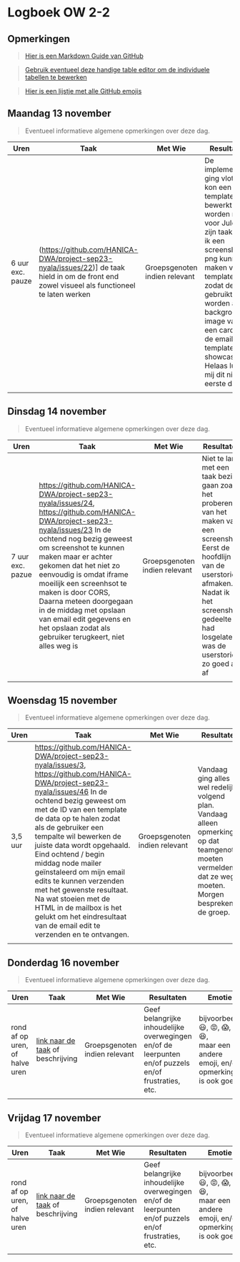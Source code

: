 # Logboek OW 2-2

## Opmerkingen

> [Hier is een Markdown Guide van GitHub](https://guides.github.com/features/mastering-markdown/)

> [Gebruik eventueel deze handige table editor om de individuele tabellen te bewerken](https://www.tablesgenerator.com/markdown_tables)

> [Hier is een lijstje met alle GitHub emojis](https://github.com/ikatyang/emoji-cheat-sheet/blob/master/README.md)

## Maandag 13 november

> Eventueel informatieve algemene opmerkingen over deze dag.

| Uren | Taak  | Met Wie | Resultaten | Emotie | Link |
|---|---|---|---|---|---|
| 6 uur exc. pauze | (https://github.com/HANICA-DWA/project-sep23-nyala/issues/22)] de taak hield in om de front end zowel visueel als functioneel te laten werken | Groepsgenoten indien relevant | De implementatie ging vlot. Er kon een email template bewerkt worden maar voor Jules zijn taak wou ik een screenshot png kunnen maken van de template zodat deze gebruikt kon worden als background image van een card in de email template showcase. Helaas lukte mij dit niet de eerste dag | :rage:, Dit omdat het me niet lukte om een screenshot te maken | (https://github.com/HANICA-DWA/project-sep23-nyala/commit/8c55a57705609e4b1ae3934111f2dd5e98b0a856),   (https://github.com/HANICA-DWA/project-sep23-nyala/commit/717f01b2fef53d719bb9ff70df072e2abb18e983) |
| | | | | | |


## Dinsdag 14 november

> Eventueel informatieve algemene opmerkingen over deze dag.

| Uren | Taak  | Met Wie | Resultaten | Emotie | Link |
|---|---|---|---|---|---|
| 7 uur exc. pazue | https://github.com/HANICA-DWA/project-sep23-nyala/issues/24, https://github.com/HANICA-DWA/project-sep23-nyala/issues/23 In de ochtend nog bezig geweest om screenshot te kunnen maken maar er achter gekomen dat het niet zo eenvoudig is omdat iframe moeilijk een screenhsot te maken is door CORS, Daarna meteen doorgegaan in de middag met opslaan van email edit gegevens en het opslaan zodat als gebruiker terugkeert, niet alles weg is | Groepsgenoten indien relevant | Niet te lang met een taak bezig gaan zoals het proberen van het maken van een screenshot. Eerst de hoofdlijn van de userstorie afmaken. Nadat ik het screenshot gedeelte had losgelaten was de userstorie zo goed als af  |:smiley:, :satisfied: Omdat aan het einde van de dag af was wat ik mezelf had voorgesteld had om af te krijgen | https://github.com/HANICA-DWA/project-sep23-nyala/commit/8e3f57848bce3bcaeca111fdadc3965449dffee2 |
| | | | | | |

## Woensdag 15 november

> Eventueel informatieve algemene opmerkingen over deze dag.

| Uren | Taak  | Met Wie | Resultaten | Emotie | Link |
|---|---|---|---|---|---|
| 3,5 uur | https://github.com/HANICA-DWA/project-sep23-nyala/issues/3, https://github.com/HANICA-DWA/project-sep23-nyala/issues/46 In de ochtend bezig geweest om met de ID van een template de data op te halen zodat als de gebruiker een tempalte wil bewerken de juiste data wordt opgehaald. Eind ochtend / begin middag node mailer geïnstaleerd om mijn email edits te kunnen verzenden met het gewenste resultaat. Na wat stoeien met de HTML in de mailbox is het gelukt om het eindresultaat van de email edit te verzenden en te ontvangen. | Groepsgenoten indien relevant | Vandaag ging alles wel redelijk volgend plan. Vandaag alleen opmerking op dat teamgenoten moeten vermelden dat ze weg moeten. Morgen bespreken in de groep.  |:smiley:, :rage:, :satisfied:, Rage omdat teamgenoten laat waren en weg gingen zonder van te voren te vermelden | https://github.com/HANICA-DWA/project-sep23-nyala/commit/e6e9703f80f6c8d31598e71602bbb512e1d55521, https://github.com/HANICA-DWA/project-sep23-nyala/commit/42ef5a1209962f5fba1ffeee5917b8e37131d98c |
| | | | | | |

## Donderdag 16 november

> Eventueel informatieve algemene opmerkingen over deze dag.

| Uren | Taak  | Met Wie | Resultaten | Emotie | Link |
|---|---|---|---|---|---|
| rond af op uren, of halve uren | [link naar de taak](https://github.com/link-naar-de-taak) of beschrijving | Groepsgenoten indien relevant | Geef belangrijke inhoudelijke overwegingen en/of de leerpunten en/of puzzels en/of frustraties, etc.  |bijvoorbeeld <br />:smiley:, :rage:, :scream:, of :satisfied:, <br />maar een andere emoji, en/of opmerking is ook goed | [link naar de resultaten](https://github.com/link-naar-de-commit) |
| | | | | | |



## Vrijdag 17 november

> Eventueel informatieve algemene opmerkingen over deze dag.

| Uren | Taak  | Met Wie | Resultaten | Emotie | Link |
|---|---|---|---|---|---|
| rond af op uren, of halve uren | [link naar de taak](https://github.com/link-naar-de-taak) of beschrijving | Groepsgenoten indien relevant | Geef belangrijke inhoudelijke overwegingen en/of de leerpunten en/of puzzels en/of frustraties, etc.  |bijvoorbeeld <br />:smiley:, :rage:, :scream:, of :satisfied:, <br />maar een andere emoji, en/of opmerking is ook goed | [link naar de resultaten](https://github.com/link-naar-de-commit) |
| | | | | | |
